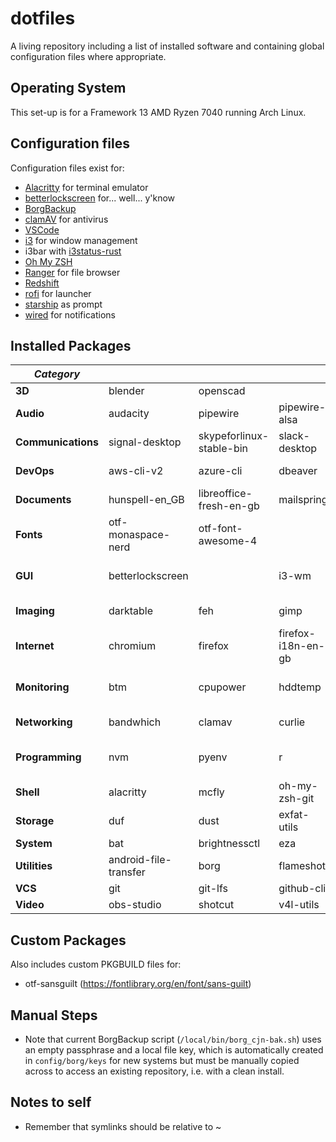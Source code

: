 # dotfiles

A living repository including a list of installed software and containing global configuration files where appropriate.

## Operating System

This set-up is for a Framework 13 AMD Ryzen 7040 running Arch Linux.

## Configuration files

Configuration files exist for:

- [Alacritty](https://sw.kovidgoyal.net/alacritty/) for terminal emulator
- [betterlockscreen](https://github.com/betterlockscreen/betterlockscreen) for... well... y'know
- [BorgBackup](https://www.borgbackup.org/)
- [clamAV](https://www.clamav.net/) for antivirus
- [VSCode](https://code.visualstudio.com/)
- [i3](https://i3wm.org/) for window management
- i3bar with [i3status-rust](https://github.com/greshake/i3status-rust)
- [Oh My ZSH](https://ohmyz.sh/)
- [Ranger](https://ranger.github.io/) for file browser
- [Redshift](http://jonls.dk/redshift/)
- [rofi](https://github.com/davatorium/rofi) for launcher
- [starship](https://starship.rs/) as prompt
- [wired](https://github.com/Toqozz/wired-notify) for notifications

## Installed Packages

| **_Category_**     |                       |                          |                        |                  |                        |                |                   |             |                  |           |                  |             |               |
| ------------------ | --------------------- | ------------------------ | ---------------------- | ---------------- | ---------------------- | -------------- | ----------------- | ----------- | ---------------- | --------- | ---------------- | ----------- | ------------- |
| **3D**             | blender               | openscad                 |                        |                  |                        |                |                   |             |                  |           |                  |             |               |
| **Audio**          | audacity              | pipewire                 | pipewire-alsa          | pipewire-jack    | pipewire-pulse         | pipewire-v4l2  | pipewire-audio    | wireplumber |                  |           |                  |             |               |
| **Communications** | signal-desktop        | skypeforlinux-stable-bin | slack-desktop          | telegram-desktop |                        |                |                   |             |                  |           |                  |             |               |
| **DevOps**         | aws-cli-v2            | azure-cli                | dbeaver                | docker           | docker-buildx          | minikube       | postman-bin       |             |                  |           |                  |             |               |
| **Documents**      | hunspell-en_GB        | libreoffice-fresh-en-gb  | mailspring             | qpdf             | xournalpp              |                |                   |             |                  |           |                  |             |               |
| **Fonts**          | otf-monaspace-nerd    | otf-font-awesome-4       |                        |                  |                        |                |                   |             |                  |           |                  |             |               |
| **GUI**            | betterlockscreen      |                | i3-wm                  | i3blocks         | i3status-rust          | i3wsr          | redshift          | rofi        | rofi-vscode-mode | wired-git | xorg-xinit       | xorg-server | xorg-xsetroot |
| **Imaging**        | darktable             | feh                      | gimp                   | graphics-magick  | inkscape               |                |                   |             |                  |           |                  |             |               |
| **Internet**       | chromium              | firefox                  | firefox-i18n-en-gb     | google-chrome    |                        |                |                   |             |                  |           |                  |             |               |
| **Monitoring**     | btm                   | cpupower                 | hddtemp                | htop             | Iio-sensor-proxy       | lm_sensors     | powertop          | procs       | tlp              |           |                  |             |               |
| **Networking**     | bandwhich             | clamav                   | curlie                 | firewalld        | mullvad-vpn-bin        | networkmanager | python-fangfrisch |             |                  |           |                  |             |               |
| **Programming**    | nvm                   | pyenv                    | r                      | texlive          | visual-studio-code-bin |                |                   |             |                  |           |                  |             |               |
| **Shell**          | alacritty             | mcfly                    | oh-my-zsh-git          | starship         | tealdeer               | direnv         |                   |             |                  |           |                  |             |               |
| **Storage**        | duf                   | dust                     | exfat-utils            | mlocate          | ntfs-3g                | ranger         | zip               |             |                  |           |                  |             |               |
| **System**         | bat                   | brightnessctl            | eza                    | fd               | fwupd                  | ripgrep        | sd                | zoxide      |                  |           |                  |             |               |
| **Utilities**      | android-file-transfer | borg                     | flameshot              | fprintd          | gnome-keyring          | kalu           | less              | libfprint   | macchina         | paru      | transmission-gtk |             |               |
| **VCS**            | git                   | git-lfs                  | github-cli             |                  |                        |                |                   |             |                  |           |                  |             |               |
| **Video**          | obs-studio            | shotcut                  | v4l-utils              | vlc              |                        |                |                   |             |                  |           |                  |             |               |

## Custom Packages

Also includes custom PKGBUILD files for:

- otf-sansguilt (https://fontlibrary.org/en/font/sans-guilt)

## Manual Steps

- Note that current BorgBackup script (`/local/bin/borg_cjn-bak.sh`) uses an empty passphrase and a local file key, which is automatically created in `config/borg/keys` for new systems but must be manually copied across to access an existing repository, i.e. with a clean install.

## Notes to self

- Remember that symlinks should be relative to ~
